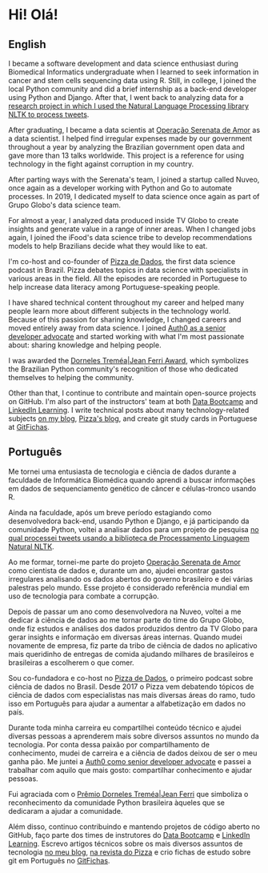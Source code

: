 # Hi! Olá!

## English

I became a software development and data science enthusiast during Biomedical Informatics undergraduate when I learned to seek information in cancer and stem cells sequencing data using R. Still, in college, I joined the local Python community and did a brief internship as a back-end developer using Python and Django. After that, I went back to analyzing data for a [research project in which I used the Natural Language Processing library NLTK to process tweets](https://jtemporal.com/jessie).

After graduating, I became a data scientis at [Operação Serenata de Amor](https://serenata.ai) as a data scientist. I helped find irregular expenses made by our government throughout a year by analyzing the Brazilian government open data and gave more than 13 talks worldwide. This project is a reference for using technology in the fight against corruption in my country.

After parting ways with the Serenata's team, I joined a startup called Nuveo, once again as a developer working with Python and Go to automate processes. In 2019, I dedicated myself to data science once again as part of Grupo Globo's data science team.

For almost a year, I analyzed data produced inside TV Globo to create insights and generate value in a range of inner areas. When I changed jobs again, I joined the iFood's data science tribe to develop recommendations models to help Brazilians decide what they would like to eat.

I'm co-host and co-founder of [Pizza de Dados](https://pizzadedados.com/en), the first data science podcast in Brazil. Pizza debates topics in data science with specialists in various areas in the field. All the episodes are recorded in Portuguese to help increase data literacy among Portuguese-speaking people.

I have shared technical content throughout my career and helped many people learn more about different subjects in the technology world. Because of this passion for sharing knowledge, I changed careers and moved entirely away from data science. I joined [Auth0 as a senior developer advocate](https://auth0.com/blog/authors/jessica-temporal/) and started working with what I'm most passionate about: sharing knowledge and helping people.

I was awarded the [Dorneles Treméa\|Jean Ferri Award](https://python.org.br/premio-dorneles-tremea-jean-ferri/), which symbolizes the Brazilian Python community's recognition of those who dedicated themselves to helping the community.

Other than that, I continue to contribute and maintain open-source projects on GitHub. I'm also part of the instructors' team at both [Data Bootcamp](https://databootcamp.com.br/team) and [LinkedIn Learning](https://www.linkedin.com/learning/instructors/jessica-temporal). I write technical posts about many technology-related subjects [on my blog](https://jtemporal.com/), [Pizza's blog](https://medium.com/pizzadedados), and create git study cards in Portuguese at [GitFichas](http://gitfichas.com).

## Português

Me tornei uma entusiasta de tecnologia e ciência de dados durante a faculdade de Informática Biomédica quando aprendi a buscar informações em dados de sequenciamento genético de câncer e células-tronco usando R.

Ainda na faculdade, após um breve período estagiando como desenvolvedora back-end, usando Python e Django, e já participando da comunidade Python, voltei a analisar dados para um projeto de pesquisa [no qual processei tweets usando a biblioteca de Processamento Linguagem Natural NLTK](https://jtemporal.com/jessie).

Ao me formar, tornei-me parte do projeto [Operação Serenata de Amor](https://serenata.ai) como cientista de dados e, durante um ano, ajudei encontrar gastos irregulares analisando os dados abertos do governo brasileiro e dei várias palestras pelo mundo. Esse projeto é considerado referência mundial em uso de tecnologia para combate a corrupção.

Depois de passar um ano como desenvolvedora na Nuveo, voltei a me dedicar à ciência de dados ao me tornar parte do time do Grupo Globo, onde fiz estudos e análises dos dados produzidos dentro da TV Globo para gerar insights e informação em diversas áreas internas. Quando mudei novamente de empresa, fiz parte da tribo de ciência de dados no aplicativo mais queridinho de entregas de comida ajudando milhares de brasileiros e brasileiras a escolherem o que comer.

Sou co-fundadora e co-host no [Pizza de Dados](https://pizzadedados.com), o primeiro podcast sobre ciência de dados no Brasil. Desde 2017 o Pizza vem debatendo tópicos de ciência de dados com especialistas nas mais diversas áreas do ramo, tudo isso em Português para ajudar a aumentar a alfabetização em dados no país.

Durante toda minha carreira eu compartilhei conteúdo técnico e ajudei diversas pessoas a aprenderem mais sobre diversos assuntos no mundo da tecnologia. Por conta dessa paixão por compartilhamento de conhecimento, mudei de carreira e a ciência de dados deixou de ser o meu ganha pão. Me juntei a [Auth0 como senior developer advocate](https://auth0.com/blog/authors/jessica-temporal/) e passei a trabalhar com aquilo que mais gosto: compartilhar conhecimento e ajudar pessoas.

Fui agraciada com o [Prêmio Dorneles Treméa\|Jean Ferri](https://python.org.br/premio-dorneles-tremea-jean-ferri/) que simboliza o reconhecimento da comunidade Python brasileira àqueles que se dedicaram a ajudar a comunidade.

Além disso, continuo contribuindo e mantendo projetos de código aberto no GitHub, faço parte dos times de instrutores do [Data Bootcamp](https://databootcamp.com.br/team) e [LinkedIn Learning](https://www.linkedin.com/learning/instructors/jessica-temporal). Escrevo artigos técnicos sobre os mais diversos assuntos de tecnologia [no meu blog](https://jtemporal.com/), [na revista do Pizza](https://medium.com/pizzadedados) e crio fichas de estudo sobre git em Português no [GitFichas](http://gitfichas.com).
